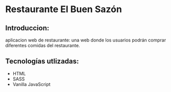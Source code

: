 # Restaurante El Buen Sazón

## Introduccion:
aplicacion web de restaurante: una web donde los usuarios podrán comprar diferentes comidas del restaurante.

## Tecnologías utlizadas:
* HTML
* SASS
* Vanilla JavaScript
